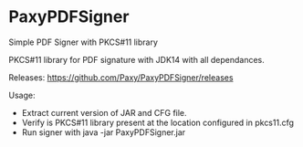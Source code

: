 # PaxyPDFSigner
Simple PDF Signer with PKCS#11 library

PKCS#11 library for PDF signature with JDK14 with all dependances.

Releases: https://github.com/Paxy/PaxyPDFSigner/releases

Usage:
* Extract current version of JAR and CFG file.
* Verify is PKCS#11 library present at the location configured in pkcs11.cfg
* Run signer with 
java -jar PaxyPDFSigner.jar <path to PDF file>

